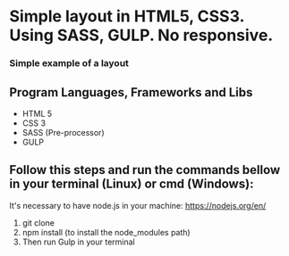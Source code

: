 <body>
	<h1>Simple layout in HTML5, CSS3. Using SASS, GULP. No responsive.</h1>
	<h3>Simple example of a layout</a></h3>
	<h2>Program Languages, Frameworks and Libs</h2>
	<ul>
		<li>HTML 5</li>
		<li>CSS 3</li>
		<li>SASS (Pre-processor)</li>
		<li>GULP</li>
	</ul>
	<h2>Follow this steps and run the commands bellow in your terminal (Linux) or cmd (Windows):</h2>
	<p>It's necessary to have node.js in your machine: <a href="https://nodejs.org/en/">https://nodejs.org/en/</a></p>
	<ol>
		<li>git clone </li>
		<li>npm install (to install the node_modules path)</li>
		<li>Then run Gulp in your terminal</li>
	</ol>
</body>
